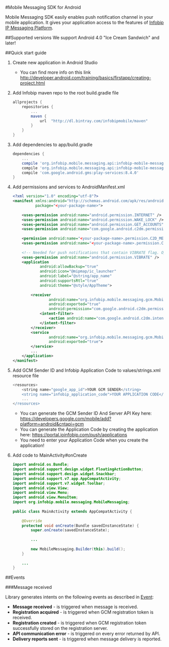 #Mobile Messaging SDK for Android

Mobile Messaging SDK easily enables push notification channel in your mobile application.
It gives your application access to the features of [Infobip IP Messaging Platform](https://portal.infobip.com/push/).

##Supported versions
We support Android 4.0 "Ice Cream Sandwich" and later!

##Quick start guide

1. Create new application in Android Studio

    * You can find more info on this link http://developer.android.com/training/basics/firstapp/creating-project.html
    
2. Add Infobip maven repo to the root build.gradle file

    ```groovy
    allprojects {
        repositories {
            ...
            maven {
                url  "http://dl.bintray.com/infobipmobile/maven"
            }
        }
    }
    ```

3. Add dependencies to app/build.gradle

    ```groovy
    dependencies {
        ...
        compile 'org.infobip.mobile.messaging.api:infobip-mobile-messaging-android-sdk:0.2.0@aar'
        compile 'org.infobip.mobile.messaging.api:infobip-mobile-messaging-api-java:0.2.0'
        compile 'com.google.android.gms:play-services:8.4.0'
    }
    ```

4. Add permissions and services to AndroidManifest.xml

    ```xml
    <?xml version="1.0" encoding="utf-8"?>
    <manifest xmlns:android="http://schemas.android.com/apk/res/android"
              package="<your-package-name>">
     
        <uses-permission android:name="android.permission.INTERNET" />
        <uses-permission android:name="android.permission.WAKE_LOCK" />
        <uses-permission android:name="android.permission.GET_ACCOUNTS" />
        <uses-permission android:name="com.google.android.c2dm.permission.RECEIVE" />
     
        <permission android:name="<your-package-name>.permission.C2D_MESSAGE" android:protectionLevel="signature" />
        <uses-permission android:name="<your-package-name>.permission.C2D_MESSAGE" />
     
        <!-- Needed for push notifications that contain VIBRATE flag. Optional, but recommended. -->
        <uses-permission android:name="android.permission.VIBRATE" />
        <application
                android:allowBackup="true"
                android:icon="@mipmap/ic_launcher"
                android:label="@string/app_name"
                android:supportsRtl="true"
                android:theme="@style/AppTheme">
     
            <receiver
                    android:name="org.infobip.mobile.messaging.gcm.MobileMessagingGcmReceiver"
                    android:exported="true"
                    android:permission="com.google.android.c2dm.permission.SEND" >
                <intent-filter>
                    <action android:name="com.google.android.c2dm.intent.RECEIVE" />
                </intent-filter>
            </receiver>
            <service
                    android:name="org.infobip.mobile.messaging.gcm.MobileMessagingGcmIntentService"
                    android:exported="true">
            </service>
            ...
        </application>
    </manifest>
    ```

5. Add GCM Sender ID and Infobip Application Code to values/strings.xml resource file
    ```groovy
    <resources>
        <string name="google_app_id">YOUR GCM SENDER</string>
        <string name="infobip_application_code">YOUR APPLICATION CODE</string>
        ...
    </resources>
    ```
    * You can generate the GCM Sender ID And Server API Key here: https://developers.google.com/mobile/add?platform=android&cntapi=gcm
    * You can generate the Application Code by creating the application here: https://portal.ioinfobip.com/push/applications
    * You need to enter your Application Code when you create the application!

6. Add code to MainActivity#onCreate

    ```java
    import android.os.Bundle;
    import android.support.design.widget.FloatingActionButton;
    import android.support.design.widget.Snackbar;
    import android.support.v7.app.AppCompatActivity;
    import android.support.v7.widget.Toolbar;
    import android.view.View;
    import android.view.Menu;
    import android.view.MenuItem;
    import org.infobip.mobile.messaging.MobileMessaging;
     
    public class MainActivity extends AppCompatActivity {
     
        @Override
        protected void onCreate(Bundle savedInstanceState) {
            super.onCreate(savedInstanceState);
            
            ...
     
            new MobileMessaging.Builder(this).build();
        }
         
        ...
    }
    ```
    
##Events

###Message received

Library generates intents on the following events as described in [Event](src/main/java/org/infobip/mobile/messaging/Event.java):

* __Message received__ - is triggered when message is received.
* __Registration acquired__ - is triggered when GCM registration token is received.
* __Registration created__ - is triggered when GCM registration token successfully stored on the registration server.
* __API communication error__ - is triggered on every error returned by API.
* __Delivery reports sent__ - is triggered when message delivery is reported.
